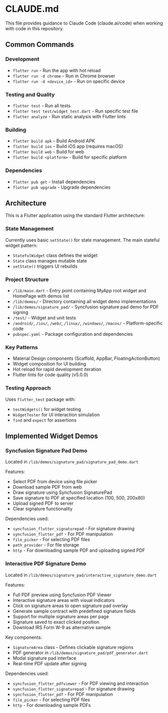 # CLAUDE.md

This file provides guidance to Claude Code (claude.ai/code) when working with code in this repository.

## Common Commands

### Development
- `flutter run` - Run the app with hot reload
- `flutter run -d chrome` - Run in Chrome browser
- `flutter run -d <device_id>` - Run on specific device

### Testing and Quality
- `flutter test` - Run all tests
- `flutter test test/widget_test.dart` - Run specific test file
- `flutter analyze` - Run static analysis with Flutter lints

### Building
- `flutter build apk` - Build Android APK
- `flutter build ios` - Build iOS app (requires macOS)
- `flutter build web` - Build for web
- `flutter build <platform>` - Build for specific platform

### Dependencies
- `flutter pub get` - Install dependencies
- `flutter pub upgrade` - Upgrade dependencies

## Architecture

This is a Flutter application using the standard Flutter architecture:

### State Management
Currently uses basic `setState()` for state management. The main stateful widget pattern:
- `StatefulWidget` class defines the widget
- `State` class manages mutable state
- `setState()` triggers UI rebuilds

### Project Structure
- `/lib/main.dart` - Entry point containing MyApp root widget and HomePage with demos list
- `/lib/demos/` - Directory containing all widget demo implementations
- `/lib/demos/signature_pad/` - Syncfusion signature pad demo for PDF signing
- `/test/` - Widget and unit tests
- `/android/`, `/ios/`, `/web/`, `/linux/`, `/windows/`, `/macos/` - Platform-specific code
- `pubspec.yaml` - Package configuration and dependencies

### Key Patterns
- Material Design components (Scaffold, AppBar, FloatingActionButton)
- Widget composition for UI building
- Hot reload for rapid development iteration
- Flutter lints for code quality (v5.0.0)

### Testing Approach
Uses `flutter_test` package with:
- `testWidgets()` for widget testing
- `WidgetTester` for UI interaction simulation
- `find` and `expect` for assertions

## Implemented Widget Demos

### Syncfusion Signature Pad Demo
Located in `/lib/demos/signature_pad/signature_pad_demo.dart`

Features:
- Select PDF from device using file picker
- Download sample PDF from web
- Draw signature using Syncfusion SignaturePad
- Save signature to PDF at specified location (100, 500, 200x80)
- Upload signed PDF to server
- Clear signature functionality

Dependencies used:
- `syncfusion_flutter_signaturepad` - For signature drawing
- `syncfusion_flutter_pdf` - For PDF manipulation
- `file_picker` - For selecting PDF files
- `path_provider` - For file storage
- `http` - For downloading sample PDF and uploading signed PDF

### Interactive PDF Signature Demo
Located in `/lib/demos/signature_pad/interactive_signature_demo.dart`

Features:
- Full PDF preview using Syncfusion PDF Viewer
- Interactive signature areas with visual indicators
- Click on signature areas to open signature pad overlay
- Generate sample contract with predefined signature fields
- Support for multiple signature areas per page
- Signature saved to exact clicked position
- Download IRS Form W-9 as alternative sample

Key components:
- `SignatureArea` class - Defines clickable signature regions
- PDF generator in `/lib/demos/signature_pad/pdf_generator.dart`
- Modal signature pad interface
- Real-time PDF update after signing

Dependencies used:
- `syncfusion_flutter_pdfviewer` - For PDF viewing and interaction
- `syncfusion_flutter_signaturepad` - For signature drawing
- `syncfusion_flutter_pdf` - For PDF manipulation
- `file_picker` - For selecting PDF files
- `http` - For downloading sample PDFs